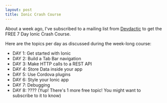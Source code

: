 ```yaml
---
layout: post
title: Ionic Crash Course
---
```


About a week ago, I've subscribed to a mailing list from [Devdactic](https://devdactic.com/) to get the FREE 7 Day Ionic Crash Course.

Here are the topics per day as discussed during the week-long course:
* DAY 1: Get started with Ionic
* DAY 2: Build a Tab Bar navigation
* DAY 3: Make HTTP calls to a REST API
* DAY 4: Store Data inside your app
* DAY 5: Use Cordova plugins
* DAY 6: Style your Ionic app
* DAY 7: Debugging
* DAY 8: ???? (Yup! There's 1 more free topic! You might want to subscribe to it to know)
